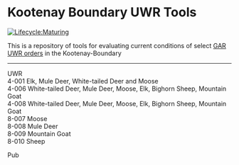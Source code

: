 # Kootenay Boundary UWR Tools
[![Lifecycle:Maturing](https://img.shields.io/badge/Lifecycle-Maturing-007EC6)](<Redirect-URL>)


This is a repository of tools for evaluating current conditions of select [GAR UWR orders](https://www.env.gov.bc.ca/wld/frpa/uwr/approved_uwr.html) in the Kootenay-Boundary 
 
---

UWR  
4-001   Elk, Mule Deer, White-tailed Deer and Moose  
4-006   White-tailed Deer, Mule Deer, Moose, Elk, Bighorn Sheep, Mountain Goat  
4-008	White-tailed Deer, Mule Deer, Moose, Elk, Bighorn Sheep, Mountain Goat  
8-007   Moose  
8-008   Mule Deer  
8-009   Mountain Goat  
8-010   Sheep  

Pub